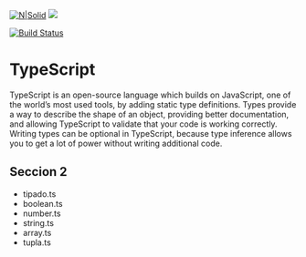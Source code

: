 [![N|Solid](https://cldup.com/dTxpPi9lDf.thumb.png)](https://nodesource.com/products/nsolid)
<img src="https://www.udemy.com/staticx/udemy/images/v6/logo-coral.svg" with="200px" heigth="200px">


[![Build Status](https://travis-ci.org/joemccann/dillinger.svg?branch=master)](https://travis-ci.org/joemccann/dillinger)

# TypeScript
TypeScript is an open-source language which builds on JavaScript, one of the world’s most used tools, by adding static type definitions.
Types provide a way to describe the shape of an object, providing better documentation, and allowing TypeScript to validate that your code is working correctly.
Writing types can be optional in TypeScript, because type inference allows you to get a lot of power without writing additional code.

## Seccion 2
- tipado.ts
- boolean.ts
- number.ts
- string.ts
- array.ts
- tupla.ts
